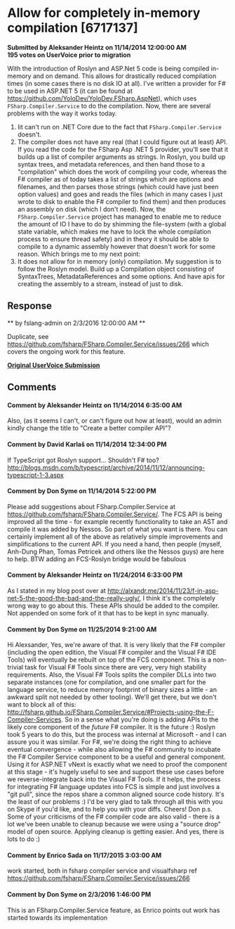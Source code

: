# Allow for completely in-memory compilation [6717137] #

**Submitted by Aleksander Heintz on 11/14/2014 12:00:00 AM**  
**195 votes on UserVoice prior to migration**  

With the introduction of Roslyn and ASP.Net 5 code is being compiled in-memory and on demand. This allows for drastically reduced compilation times (in some cases there is no disk IO at all). I've written a provider for F# to be used in ASP.NET 5 (it can be found at https://github.com/YoloDev/YoloDev.FSharp.AspNet), which uses `FSharp.Compiler.Service` to do the compilation.
Now, there are several problems with the way it works today.
1. Iit can't run on .NET Core due to the fact that `FSharp.Compiler.Service` doesn't.
2. The compiler does not have any real (that I could figure out at least) API. If you read the code for the FSharp Asp .NET 5 provider, you'll see that it builds up a list of compiler arguments as strings. In Roslyn, you build up syntax trees, and metadata references, and then hand those to a "compilation" which does the work of compiling your code, whereas the F# compiler as of today takes a list of strings which are options and filenames, and then parses those strings (which could have just been option values) and goes and reads the files (which in many cases I just wrote to disk to enable the F# compiler to find them) and then produces an assembly on disk (which I don't need). Now, the `FSharp.Compiler.Service` project has managed to enable me to reduce the amount of IO I have to do by shimming the file-system (with a global state variable, which makes me have to lock the whole compilation process to ensure thread safety) and in theory it should be able to compile to a dynamic assembly however that doesn't work for some reason. Which brings me to my next point:
3. It does not allow for in memory (only) compilation.
My suggestion is to follow the Roslyn model. Build up a Compilation object consisting of SyntaxTrees, MetadataReferences and some options. And have apis for creating the assembly to a stream, instead of just to disk.



## Response ##
** by fslang-admin on 2/3/2016 12:00:00 AM **

Duplicate, see https://github.com/fsharp/FSharp.Compiler.Service/issues/266
which covers the ongoing work for this feature.


**[Original UserVoice Submission](https://fslang.uservoice.com/forums/245727-f-language/suggestions/6717137)**


## Comments ##


#### Comment by Aleksander Heintz on 11/14/2014 6:35:00 AM ####
Also, (as it seems I can't, or can't figure out how at least), would an admin kindly change the title to "Create a better compiler API"?


#### Comment by David Karlaš on 11/14/2014 12:34:00 PM ####
If TypeScript got Roslyn support... Shouldn't F# too?
http://blogs.msdn.com/b/typescript/archive/2014/11/12/announcing-typescript-1-3.aspx


#### Comment by Don Syme on 11/14/2014 5:22:00 PM ####
Please add suggestions about FSharp.Compiler.Service at https://github.com/fsharp/FSharp.Compiler.Service/.
The FCS API is being improved all the time - for example recently functionality to take an AST and compile it was added by Nessos. So part of what you want is there. You can certainly implement all of the above as relatively simple improvements and simplifications to the current API.
If you need a hand, then people (myself, Anh-Dung Phan, Tomas Petricek and others like the Nessos guys) are here to help.
BTW adding an FCS-Roslyn bridge would be fabulous


#### Comment by Aleksander Heintz on 11/24/2014 6:33:00 PM ####
As I stated in my blog post over at http://alxandr.me/2014/11/23/f-in-asp-net-5-the-good-the-bad-and-the-really-ugly/, I think it's the completely wrong way to go about this. These APIs should be added to the compiler. Not appended on some fork of it that has to be kept in sync manually.


#### Comment by Don Syme on 11/25/2014 9:21:00 AM ####
Hi Alexsander,
Yes, we're aware of that. It is very likely that the F# compiler (including the open edition, the Visual F# compiler and the Visual F# IDE Tools) will eventually be rebuilt on top of the FCS component.
This is a non-trivial task for Visual F# Tools since there are very, very high stability requirements. Also, the Visual F# Tools splits the compiler DLLs into two separate instances (one for compilation, and one smaller part for the language service, to reduce memory footprint of binary sizes a little - an awkward split not needed by other tooling). We'll get there, but we don't want to block all of this: http://fsharp.github.io/FSharp.Compiler.Service/#Projects-using-the-F-Compiler-Services.
So in a sense what you're doing is adding APIs to the likely core component of the _future_ F# compiler. It is the future :)
Roslyn took 5 years to do this, but the process was internal at Microsoft - and I can assure you it was similar. For F#, we're doing the right thing to achieve eventual convergence - while also allowing the F# community to incubate the F# Compiler Service component to be a useful and general component. Using it for ASP.NET vNext is exactly what we need to proof the component at this stage - it's hugely useful to see and support these use cases before we reverse-integrate back into the Visual F# Tools.
If it helps, the process for integrating F# language updates into FCS is simple and just involves a "git pull", since the repos share a common aligned source code history. It's the least of our problems :)
I'd be very glad to talk through all this with you on Skype if you'd like, and to help you with your diffs.
Cheers!
Don
p.s. Some of your criticisms of the F# compiler code are also valid - there is a lot we've been unable to cleanup because we were using a "source drop" model of open source. Applying cleanup is getting easier. And yes, there is lots to do :)


#### Comment by Enrico Sada on 11/17/2015 3:03:00 AM ####
work started, both in fsharp compiler service and visualfsharp
ref https://github.com/fsharp/FSharp.Compiler.Service/issues/266


#### Comment by Don Syme on 2/3/2016 1:46:00 PM ####
This is an FSharp.Compiler.Service feature, as Enrico points out work has started towards its implementation

